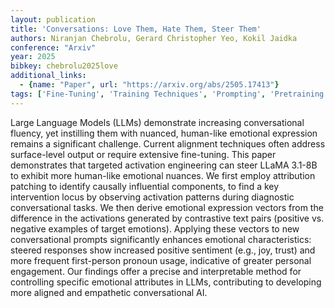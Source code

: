 ```yaml
---
layout: publication
title: 'Conversations: Love Them, Hate Them, Steer Them'
authors: Niranjan Chebrolu, Gerard Christopher Yeo, Kokil Jaidka
conference: "Arxiv"
year: 2025
bibkey: chebrolu2025love
additional_links:
  - {name: "Paper", url: "https://arxiv.org/abs/2505.17413"}
tags: ['Fine-Tuning', 'Training Techniques', 'Prompting', 'Pretraining Methods']
---
```

Large Language Models (LLMs) demonstrate increasing conversational fluency, yet instilling them with nuanced, human-like emotional expression remains a significant challenge. Current alignment techniques often address surface-level output or require extensive fine-tuning. This paper demonstrates that targeted activation engineering can steer LLaMA 3.1-8B to exhibit more human-like emotional nuances. We first employ attribution patching to identify causally influential components, to find a key intervention locus by observing activation patterns during diagnostic conversational tasks. We then derive emotional expression vectors from the difference in the activations generated by contrastive text pairs (positive vs. negative examples of target emotions). Applying these vectors to new conversational prompts significantly enhances emotional characteristics: steered responses show increased positive sentiment (e.g., joy, trust) and more frequent first-person pronoun usage, indicative of greater personal engagement. Our findings offer a precise and interpretable method for controlling specific emotional attributes in LLMs, contributing to developing more aligned and empathetic conversational AI.
